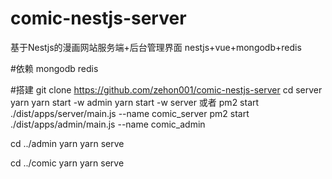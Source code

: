 # comic-nestjs-server
基于Nestjs的漫画网站服务端+后台管理界面
nestjs+vue+mongodb+redis

#依赖
mongodb
redis

#搭建
git clone https://github.com/zehon001/comic-nestjs-server
cd server
yarn
yarn start -w admin
yarn start -w server
或者 
pm2 start ./dist/apps/server/main.js --name comic_server
pm2 start ./dist/apps/admin/main.js --name comic_admin

cd ../admin
yarn
yarn serve

cd ../comic
yarn
yarn serve



